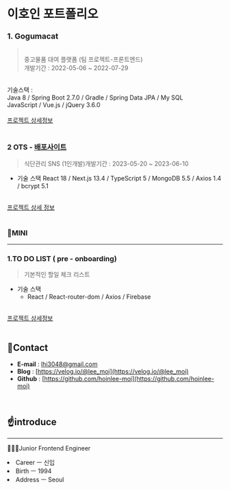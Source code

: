 # 이호인 포트폴리오
### <span style="font-size : 18px">**1. Gogumacat**</span>
><br>중고물품 대여 플랫폼 (팀 프로젝트-프론트엔드)<br>
개발기간 : 2022-05-06 ~ 2022-07-29<br>
<br>
기술스택 : <br>
Java 8 / Spring Boot 2.7.0 / Gradle / Spring Data JPA / My SQL <br>
JavaScript / Vue.js / jQuery 3.6.0<br>
<br>
<a href="https://github.com/hoinlee-moi/gogumaketFrontEnd">프로젝트 상세정보</a><br>
<br>

### 2  OTS - [배포사이트](https://ots-amber.vercel.app/) 

> 식단관리 SNS (1인개발)개발기간 : 2023-05-20 ~ 2023-06-10
> 
- 기술 스택
React 18 / Next.js 13.4 / TypeScript 5 / MongoDB 5.5 /  Axios 1.4 / bcrypt  5.1
<br>
<a href="https://github.com/hoinlee-moi/OTS">프로젝트 상세 정보</a><br>
<br>

### 📱MINI

---

### **1.TO DO LIST ( pre - onboarding)**

> 기본적인 할일 체크 리스트
> 
- 기술 스택
    - React / React-router-dom / Axios / Firebase
<br>
<a href="https://github.com/hoinlee-moi/wanted-pre-onboarding-frontend">프로젝트 상세정보</a><br>
<br>

## 🧑**Contact**

- **E-mail** :  lhi3048@gmail.com
- **Blog** : [https://velog.io/@lee_moi](https://velog.io/@lee_moi)
- **Github** : [https://github.com/hoinlee-moi](https://github.com/hoinlee-moi)
<br>

## ☝**introduce**
- - -
🧑🏻‍💻Junior Frontend Engineer
<li>Career ㅡ 신입</li>
<li>Birth ㅡ 1994</li>
<li>Address ㅡ Seoul </li>
<br>

